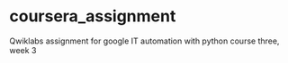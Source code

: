 # coursera_assignment
Qwiklabs assignment for google IT automation with python course three, week 3
